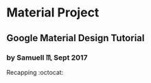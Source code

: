# Material Project
## Google Material Design Tutorial
### by Samuell :scorpius: Sept 2017

Recapping :octocat:
